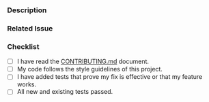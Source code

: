 <!--
Thank you for your contribution!

Please provide a clear description of the change and the problem it solves.
If it fixes an open issue, please link to the issue.
-->

### Description

### Related Issue

### Checklist

- [ ] I have read the [CONTRIBUTING.md](CONTRIBUTING.md) document.
- [ ] My code follows the style guidelines of this project.
- [ ] I have added tests that prove my fix is effective or that my feature works.
- [ ] All new and existing tests passed.
